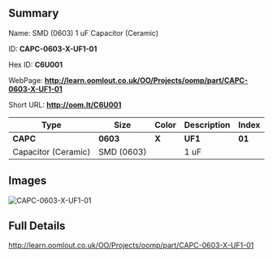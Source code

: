 

## Summary
 
Name: SMD (0603) 1 uF Capacitor (Ceramic)

ID: __CAPC-0603-X-UF1-01__

Hex ID: __C6U001__

WebPage: __http://learn.oomlout.co.uk/OO/Projects/oomp/part/CAPC-0603-X-UF1-01__

Short URL: __http://oom.lt/C6U001__


| Type   | Size   | Color   | Description   | Index   |    
| ----- | ------   | ------   | -----   | ----   |    
| __CAPC__   					| __0603__   					| __X__    						| __UF1__    					| __01__ |    
| Capacitor (Ceramic)		| SMD (0603)	| 		| 1 uF	| 	|

## Images
![CAPC-0603-X-UF1-01](http://oomlout.com/oomp-gen/parts/CAPC-0603-X-UF1-01/CAPC-0603-X-UF1-01_420.jpg)

## Full Details

 http://learn.oomlout.co.uk/OO/Projects/oomp/part/CAPC-0603-X-UF1-01

